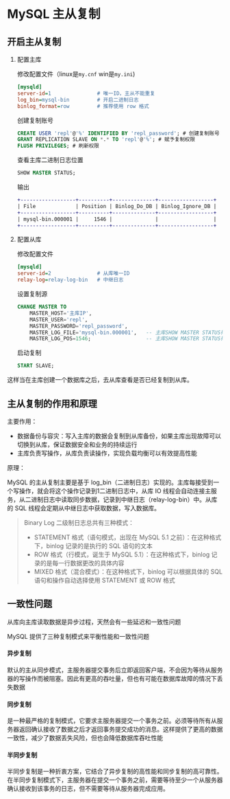 # MySQL 主从复制

## 开启主从复制

1. 配置主库

   修改配置文件（linux是`my.cnf` win是`my.ini`)

   ```ini
   [mysqld]
   server-id=1               # 唯一ID，主从不能重复
   log_bin=mysql-bin         # 开启二进制日志
   binlog_format=row         # 推荐使用 row 格式
   ```

   创建复制账号

   ```sql
   CREATE USER 'repl'@'%' IDENTIFIED BY 'repl_password'; # 创建复制账号
   GRANT REPLICATION SLAVE ON *.* TO 'repl'@'%'; # 赋予复制权限
   FLUSH PRIVILEGES; # 刷新权限
   ```

   查看主库二进制日志位置

   ```sql
   SHOW MASTER STATUS;
   ```

   输出

   ```diff
   +------------------+----------+--------------+------------------+
   | File             | Position | Binlog_Do_DB | Binlog_Ignore_DB |
   +------------------+----------+--------------+------------------+
   | mysql-bin.000001 |     1546 |              |                  |
   +------------------+----------+--------------+------------------+
   ```

2. 配置从库

   修改配置文件

   ```ini
   [mysqld]
   server-id=2               # 从库唯一ID
   relay-log=relay-log-bin   # 中继日志
   ```

   设置复制源

   ```sql
   CHANGE MASTER TO
       MASTER_HOST='主库IP',
       MASTER_USER='repl',
       MASTER_PASSWORD='repl_password',
       MASTER_LOG_FILE='mysql-bin.000001',   -- 主库SHOW MASTER STATUS得到
       MASTER_LOG_POS=1546;                  -- 主库SHOW MASTER STATUS得到
   ```

   启动复制

   ```sql
   START SLAVE;
   ```

这样当在主库创建一个数据库之后，去从库查看是否已经复制到从库。

## 主从复制的作用和原理

主要作用：

- 数据备份与容灾：写入主库的数据会复制到从库备份，如果主库出现故障可以切换到从库，保证数据安全和业务的持续运行
- 主库负责写操作，从库负责读操作，实现负载均衡可以有效提高性能

原理：

MySQL 的主从复制主要是基于 log_bin（二进制日志）实现的。主库每接受到一个写操作，就会将这个操作记录到1二进制日志中，从库 IO 线程会自动连接主服务，从二进制日志中读取同步数据，记录到中继日志（relay-log-bin）中。从库的 SQL  线程会定期从中继日志中获取数据，写入数据库。

> Binary Log 二级制日志总共有三种模式：
>
> - STATEMENT 格式（语句模式，出现在 MySQL 5.1 之前）：在这种格式下，binlog 记录的是执行的 SQL 语句的文本
> - ROW 格式（行模式，诞生于 MySQL 5.1）：在这种格式下，binlog 记录的是每一行数据更改的具体内容
> - MIXED 格式（混合模式）：在这种格式下，binlog 可以根据具体的 SQL 语句和操作自动选择使用 STATEMENT 或 ROW 格式

## 一致性问题

从库向主库读取数据是异步过程，天然会有一些延迟和一致性问题

MySQL 提供了三种复制模式来平衡性能和一致性问题

#### 异步复制

默认的主从同步模式，主服务器提交事务后立即返回客户端，不会因为等待从服务器的写操作而被阻塞。因此有更高的吞吐量，但也有可能在数据库故障的情况下丢失数据

#### 同步复制

是一种最严格的复制模式，它要求主服务器提交一个事务之前。必须等待所有从服务器返回确认接收了数据之后才返回事务提交成功的消息。这样提供了更高的数据一致性，减少了数据丢失风险，但也会降低数据库吞吐性能

#### 半同步复制

半同步复制是一种折衷方案，它结合了异步复制的高性能和同步复制的高可靠性。在半同步复制模式下，主服务器在提交一个事务之前，需要等待至少一个从服务器确认接收到该事务的日志，但不需要等待从服务器完成应用。